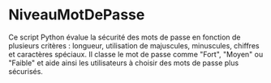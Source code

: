 # NiveauMotDePasse
Ce script Python évalue la sécurité des mots de passe en fonction de plusieurs critères : longueur, utilisation de majuscules, minuscules, chiffres et caractères spéciaux. Il classe le mot de passe comme "Fort", "Moyen" ou "Faible" et aide ainsi les utilisateurs à choisir des mots de passe plus sécurisés.
